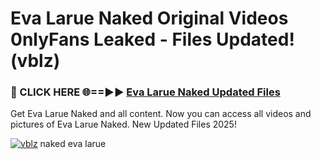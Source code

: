# Eva Larue Naked Original Videos 0nlyFans Leaked - Files Updated! (vblz)

<h3>🔴 CLICK HERE 🌐==►► <a href="https://tinyurl.com/up5wt9bj" rel="nofollow">Eva Larue Naked Updated Files</a></h3>

Get Eva Larue Naked and all content. Now you can access all videos and pictures of Eva Larue Naked. New Updated Files 2025!

[![vblz](https://i.imgur.com/ABiUzMV.gif)](https://tinyurl.com/up5wt9bj)
naked eva larue